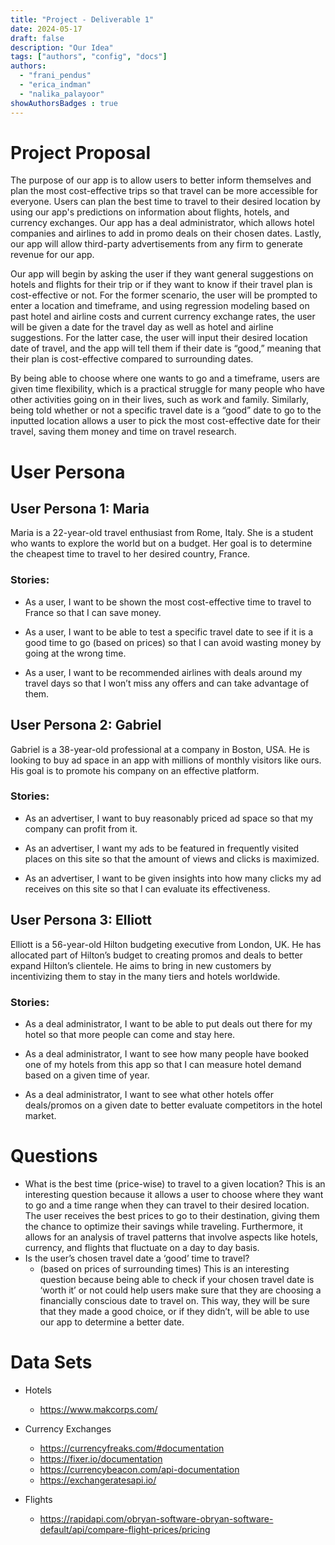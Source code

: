 ```yaml
---
title: "Project - Deliverable 1"
date: 2024-05-17
draft: false
description: "Our Idea"
tags: ["authors", "config", "docs"]
authors:
  - "frani_pendus"
  - "erica_indman"
  - "nalika_palayoor"
showAuthorsBadges : true
---
```


# Project Proposal

The purpose of our app is to allow users to better inform themselves and plan the most cost-effective trips so that travel can be more accessible for everyone. Users can plan the best time to travel to their desired location by using our app's predictions on information about flights, hotels, and currency exchanges. Our app has a deal administrator, which allows hotel companies and airlines to add in promo deals on their chosen dates. Lastly, our app will allow third-party advertisements from any firm to generate revenue for our app. 

Our app will begin by asking the user if they want general suggestions on hotels and flights for their trip or if they want to know if their travel plan is cost-effective or not. For the former scenario, the user will be prompted to enter a location and timeframe, and using regression modeling based on past hotel and airline costs and current currency exchange rates, the user will be given a date for the travel day as well as hotel and airline suggestions. For the latter case, the user will input their desired location date of travel, and the app will tell them if their date is “good,” meaning that their plan is cost-effective compared to surrounding dates. 

By being able to choose where one wants to go and a timeframe, users are given time flexibility, which is a practical struggle for many people who have other activities going on in their lives, such as work and family. Similarly, being told whether or not a specific travel date is a “good” date to go to the inputted location allows a user to pick the most cost-effective date for their travel, saving them money and time on travel research.


# User Persona
## User Persona 1: Maria
Maria is a 22-year-old travel enthusiast from Rome, Italy. She is a student who wants to explore the world but on a budget. Her goal is to determine the cheapest time to travel to her desired country, France. 

### Stories:
- As a user, I want to be shown the most cost-effective time to travel to France so that I can save money.

- As a user, I want to be able to test a specific travel date to see if it is a good time to go (based on prices) so that I can avoid wasting money by going at the wrong time.

- As a user, I want to be recommended airlines with deals around my travel days so that I won’t miss any offers and can take advantage of them.

## User Persona 2: Gabriel
Gabriel is a 38-year-old professional at a company in Boston, USA. He is looking to buy ad space in an app with millions of monthly visitors like ours. His goal is to promote his company on an effective platform. 
 

### Stories:
- As an advertiser, I want to buy reasonably priced ad space so that my company can profit from it. 

- As an advertiser, I want my ads to be featured in frequently visited places on this site so that the amount of views and clicks is maximized.

- As an advertiser, I want to be given insights into how many clicks my ad receives on this site so that I can evaluate its effectiveness. 


## User Persona 3: Elliott
Elliott is a 56-year-old Hilton budgeting executive from London, UK. He has allocated part of Hilton’s budget to creating promos and deals to better expand Hilton’s clientele.  He aims to bring in new customers by incentivizing them to stay in the many tiers and hotels worldwide. 


### Stories:
- As a deal administrator, I want to be able to put deals out there for my hotel so that more people can come and stay here. 

- As a deal administrator, I want to see how many people have booked one of my hotels from this app so that I can measure hotel demand based on a given time of year. 

- As a deal administrator, I want to see what other hotels offer deals/promos on a given date to better evaluate competitors in the hotel market.


# Questions
* What is the best time (price-wise) to travel to a given location?
    This is an interesting question because it allows a user to choose where they want to go and a time range when they can travel to their desired location. The user receives the best prices to go to their destination, giving them the chance to optimize their savings while traveling. Furthermore, it allows for an analysis of travel patterns that involve aspects like hotels, currency, and flights that fluctuate on a day to day basis.
* Is the user’s chosen travel date a ‘good’ time to travel? 
    * (based on prices of surrounding times)
    This is an interesting question because being able to check if your chosen travel date is ‘worth it’ or not could help users make sure that they are choosing a financially conscious date to travel on. This way, they will be sure that they made a good choice, or if they didn’t, will be able to use our app to determine a better date.

# Data Sets 
* Hotels 
    * https://www.makcorps.com/ 
* Currency Exchanges 
    * https://currencyfreaks.com/#documentation
    * https://fixer.io/documentation
    * https://currencybeacon.com/api-documentation
    * https://exchangeratesapi.io/

* Flights 
    * https://rapidapi.com/obryan-software-obryan-software-default/api/compare-flight-prices/pricing 



